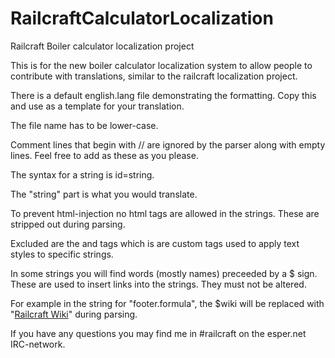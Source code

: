 RailcraftCalculatorLocalization
===============================

Railcraft Boiler calculator localization project

This is for the new boiler calculator localization system to allow people to contribute with translations, similar to the railcraft localization project.

There is a default english.lang file demonstrating the formatting. Copy this and use as a template for your translation.

The file name has to be lower-case.

Comment lines that begin with // are ignored by the parser along with empty lines. Feel free to add as these as you please.

The syntax for a string is id=string.

The "string" part is what you would translate.

To prevent html-injection no html tags are allowed in the strings. These are stripped out during parsing.

Excluded are the <o> and <c> tags which is are custom tags used to apply text styles to specific strings.

In some strings you will find words (mostly names) preceeded by a $ sign. These are used to insert links into the strings. They must not be altered.

For example in the string for "footer.formula", the $wiki will be replaced with "<a href='http://railcraft.wikispaces.com/Steam+Boiler+%28Device%29'>Railcraft Wiki</a>" during parsing.

If you have any questions you may find me in #railcraft on the esper.net IRC-network.
